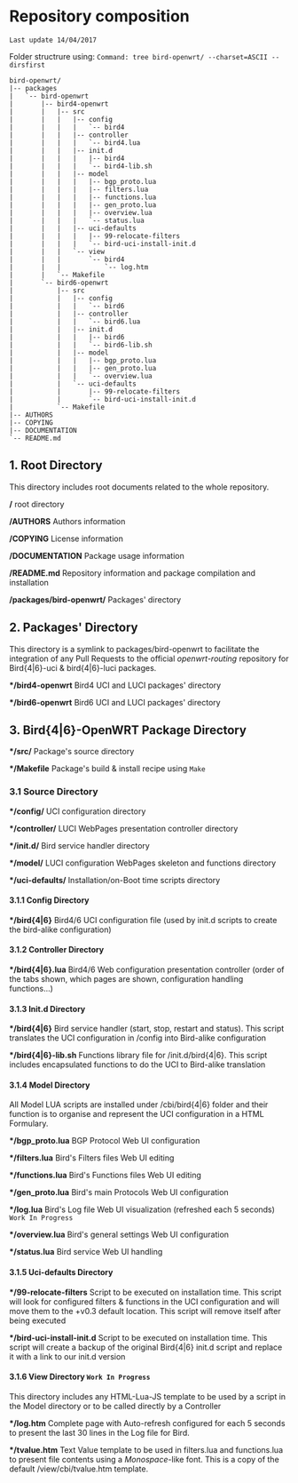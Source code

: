 # Repository composition

`Last update 14/04/2017`

Folder structrure using: `Command: tree bird-openwrt/ --charset=ASCII --dirsfirst` 
```
bird-openwrt/
|-- packages
|   `-- bird-openwrt
|       |-- bird4-openwrt
|       |   |-- src
|       |   |   |-- config
|       |   |   |   `-- bird4
|       |   |   |-- controller
|       |   |   |   `-- bird4.lua
|       |   |   |-- init.d
|       |   |   |   |-- bird4
|       |   |   |   `-- bird4-lib.sh
|       |   |   |-- model
|       |   |   |   |-- bgp_proto.lua
|       |   |   |   |-- filters.lua
|       |   |   |   |-- functions.lua
|       |   |   |   |-- gen_proto.lua
|       |   |   |   |-- overview.lua
|       |   |   |   `-- status.lua
|       |   |   |-- uci-defaults
|       |   |   |   |-- 99-relocate-filters
|       |   |   |   `-- bird-uci-install-init.d
|       |   |   `-- view
|       |   |       `-- bird4
|       |   |           `-- log.htm
|       |   `-- Makefile
|       `-- bird6-openwrt
|           |-- src
|           |   |-- config
|           |   |   `-- bird6
|           |   |-- controller
|           |   |   `-- bird6.lua
|           |   |-- init.d
|           |   |   |-- bird6
|           |   |   `-- bird6-lib.sh
|           |   |-- model
|           |   |   |-- bgp_proto.lua
|           |   |   |-- gen_proto.lua
|           |   |   `-- overview.lua
|           |   `-- uci-defaults
|           |       |-- 99-relocate-filters
|           |       `-- bird-uci-install-init.d
|           `-- Makefile
|-- AUTHORS
|-- COPYING
|-- DOCUMENTATION
`-- README.md
```

## 1. Root Directory
This directory includes root documents related to the whole repository.

**/** root directory
 
**/AUTHORS** Authors information

**/COPYING** License information

**/DOCUMENTATION** Package usage information

**/README.md** Repository information and package compilation and installation

**/packages/bird-openwrt/** Packages' directory

## 2. Packages' Directory
This directory is a symlink to packages/bird-openwrt to facilitate the integration of any Pull Requests to the official *openwrt-routing* repository for Bird{4|6}-uci & bird{4|6}-luci packages.

**\*/bird4-openwrt** Bird4 UCI and LUCI packages' directory

**\*/bird6-openwrt** Bird6 UCI and LUCI packages' directory

## 3. Bird{4|6}-OpenWRT Package Directory

**\*/src/** Package's source directory

**\*/Makefile** Package's build & install recipe using `Make`

### 3.1 Source Directory

**\*/config/** UCI configuration directory

**\*/controller/** LUCI WebPages presentation controller directory

**\*/init.d/** Bird service handler directory

**\*/model/** LUCI configuration WebPages skeleton and functions directory

**\*/uci-defaults/** Installation/on-Boot time scripts directory

#### 3.1.1 Config Directory

**\*/bird{4|6}** Bird4/6 UCI configuration file (used by init.d scripts to create the bird-alike configuration)

#### 3.1.2 Controller Directory

**\*/bird{4|6}.lua** Bird4/6 Web configuration presentation controller (order of the tabs shown, which pages are shown, configuration handling functions...)

#### 3.1.3 Init.d Directory

**\*/bird{4|6}** Bird service handler (start, stop, restart and status). This script translates the UCI configuration in /config into Bird-alike configuration

**\*/bird{4|6}-lib.sh** Functions library file for /init.d/bird{4|6}. This script includes encapsulated functions to do the UCI to Bird-alike translation

#### 3.1.4 Model Directory
All Model LUA scripts are installed under /cbi/bird{4|6} folder and their function is to organise and represent the UCI configuration in a HTML Formulary.

**\*/bgp_proto.lua** BGP Protocol Web UI configuration

**\*/filters.lua** Bird's Filters files Web UI editing

**\*/functions.lua** Bird's Functions files Web UI editing

**\*/gen_proto.lua** Bird's main Protocols Web UI configuration

**\*/log.lua** Bird's Log file Web UI visualization (refreshed each 5 seconds) `Work In Progress`

**\*/overview.lua** Bird's general settings Web UI configuration

**\*/status.lua**  Bird service Web UI handling

#### 3.1.5 Uci-defaults Directory

**\*/99-relocate-filters** Script to be executed on installation time. This script will look for configured filters & functions in the UCI configuration and will move them to the +v0.3 default location. This script will remove itself after being executed

**\*/bird-uci-install-init.d** Script to be executed on installation time. This script will create a backup of the original Bird{4|6} init.d script and replace it with a link to our init.d version

#### 3.1.6 View Directory `Work In Progress`
This directory includes any HTML-Lua-JS template to be used by a script in the Model directory or to be called directly by a Controller

**\*/log.htm** Complete page with Auto-refresh configured for each 5 seconds to present the last 30 lines in the Log file for Bird.

**\*/tvalue.htm** Text Value template to be used in filters.lua and functions.lua to present file contents using a *Monospace*-like font. This is a copy of the default /view/cbi/tvalue.htm template.